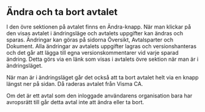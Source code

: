 <style> 
h1 { font-size:24px; } 
h2 { font-size:22px; } 
h3 { font-size:20px; } 
h4 { font-size:18px; } 
h5 { font-size:16px; }  
table th { font-size:14px !important; text-align:left !important; }
table td { font-size:14px !important; text-align:left !important; }
</style>

# Ändra och ta bort avtalet

I den övre sektionen på avtalet finns en Ändra-knapp. När man klickar på den visas avtalet i ändringsläge och avtalets uppgifter kan ändras och sparas. Ändringar kan göras på sidorna Översikt, Avtalsparter och Dokument. Alla ändringar av avtalets uppgifter lagras och versionshanteras och det går att lägga till egna versionskommentarer vid varje sparad ändring. Detta görs via en länk som visas i avtalets övre sektion när man är i ändringsläget.

När man är i ändringsläget går det också att ta bort avtalet helt via en knapp längst ner på sidan. Då raderas avtalet från Visma CA.

Om det är ett avtal som den inloggade användarens organisation bara har avropsrätt till går detta avtal inte att ändra eller ta bort.















